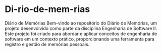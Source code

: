 # Di-rio-de-mem-rias
Diário de Memórias Bem-vindo ao repositório do Diário de Memórias, um projeto desenvolvido como parte da disciplina Engenharia de Software II. Este projeto foi criado para abordar e aplicar conceitos de engenharia de software em um contexto prático, proporcionando uma ferramenta para registro e gestão de memórias pessoais.
